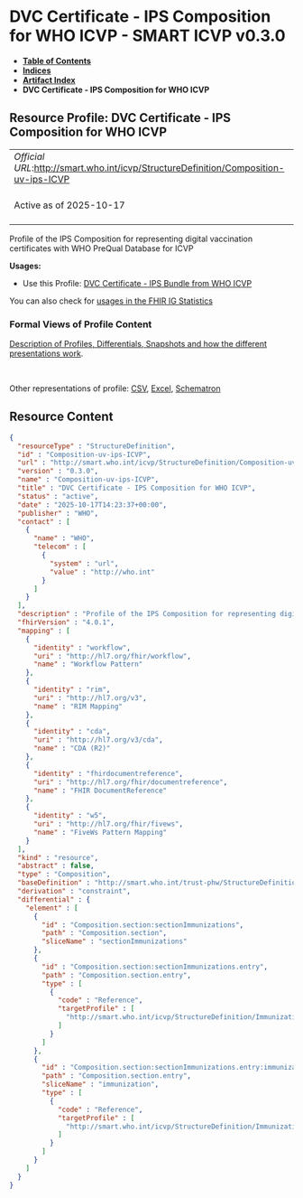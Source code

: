 # DVC Certificate - IPS Composition for WHO ICVP - SMART ICVP v0.3.0

* [**Table of Contents**](toc.md)
* [**Indices**](indices.md)
* [**Artifact Index**](artifacts.md)
* **DVC Certificate - IPS Composition for WHO ICVP**

## Resource Profile: DVC Certificate - IPS Composition for WHO ICVP 

| | |
| :--- | :--- |
| *Official URL*:http://smart.who.int/icvp/StructureDefinition/Composition-uv-ips-ICVP | *Version*:0.3.0 |
| Active as of 2025-10-17 | *Computable Name*:Composition-uv-ips-ICVP |

 
Profile of the IPS Composition for representing digital vaccination certificates with WHO PreQual Database for ICVP 

**Usages:**

* Use this Profile: [DVC Certificate - IPS Bundle from WHO ICVP](StructureDefinition-Bundle-uv-ips-ICVP.md)

You can also check for [usages in the FHIR IG Statistics](https://packages2.fhir.org/xig/smart.who.int.icvp|current/StructureDefinition/Composition-uv-ips-ICVP)

### Formal Views of Profile Content

 [Description of Profiles, Differentials, Snapshots and how the different presentations work](http://build.fhir.org/ig/FHIR/ig-guidance/readingIgs.html#structure-definitions). 

 

Other representations of profile: [CSV](StructureDefinition-Composition-uv-ips-ICVP.csv), [Excel](StructureDefinition-Composition-uv-ips-ICVP.xlsx), [Schematron](StructureDefinition-Composition-uv-ips-ICVP.sch) 



## Resource Content

```json
{
  "resourceType" : "StructureDefinition",
  "id" : "Composition-uv-ips-ICVP",
  "url" : "http://smart.who.int/icvp/StructureDefinition/Composition-uv-ips-ICVP",
  "version" : "0.3.0",
  "name" : "Composition-uv-ips-ICVP",
  "title" : "DVC Certificate - IPS Composition for WHO ICVP",
  "status" : "active",
  "date" : "2025-10-17T14:23:37+00:00",
  "publisher" : "WHO",
  "contact" : [
    {
      "name" : "WHO",
      "telecom" : [
        {
          "system" : "url",
          "value" : "http://who.int"
        }
      ]
    }
  ],
  "description" : "Profile of the IPS Composition for representing digital vaccination certificates with WHO PreQual Database for ICVP",
  "fhirVersion" : "4.0.1",
  "mapping" : [
    {
      "identity" : "workflow",
      "uri" : "http://hl7.org/fhir/workflow",
      "name" : "Workflow Pattern"
    },
    {
      "identity" : "rim",
      "uri" : "http://hl7.org/v3",
      "name" : "RIM Mapping"
    },
    {
      "identity" : "cda",
      "uri" : "http://hl7.org/v3/cda",
      "name" : "CDA (R2)"
    },
    {
      "identity" : "fhirdocumentreference",
      "uri" : "http://hl7.org/fhir/documentreference",
      "name" : "FHIR DocumentReference"
    },
    {
      "identity" : "w5",
      "uri" : "http://hl7.org/fhir/fivews",
      "name" : "FiveWs Pattern Mapping"
    }
  ],
  "kind" : "resource",
  "abstract" : false,
  "type" : "Composition",
  "baseDefinition" : "http://smart.who.int/trust-phw/StructureDefinition/Composition-uv-ips-PreQual",
  "derivation" : "constraint",
  "differential" : {
    "element" : [
      {
        "id" : "Composition.section:sectionImmunizations",
        "path" : "Composition.section",
        "sliceName" : "sectionImmunizations"
      },
      {
        "id" : "Composition.section:sectionImmunizations.entry",
        "path" : "Composition.section.entry",
        "type" : [
          {
            "code" : "Reference",
            "targetProfile" : [
              "http://smart.who.int/icvp/StructureDefinition/Immunization-uv-ips-ICVP"
            ]
          }
        ]
      },
      {
        "id" : "Composition.section:sectionImmunizations.entry:immunization",
        "path" : "Composition.section.entry",
        "sliceName" : "immunization",
        "type" : [
          {
            "code" : "Reference",
            "targetProfile" : [
              "http://smart.who.int/icvp/StructureDefinition/Immunization-uv-ips-ICVP"
            ]
          }
        ]
      }
    ]
  }
}

```
